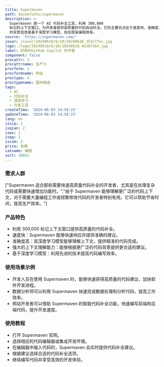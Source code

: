 ```yaml
---
title: Supermaven
path: daimafuzhu/supermaven
description: >-
  Supermaven 是一个 AI 代码补全工具，利用 300,000
  标记的上下文窗口，为开发者提供高质量的代码自动补全。它的主要优点在于速度快、准确度高、上下文理解能力强。Supermaven
  的背景信息是基于深度学习模型，旨在提高编程效率。
source: 'https://supermaven.com/'
cover: /cover/20240610/6/10/20240610_353c7fec.jpg
logo: /logo/20240610/6/10/20240610_4e287164.jpg
label: 好用的GitHub Copilot 的平替
component: false
procattr: 1
procattrname: 生产力
procform: 1
procformname: 网站
proctype: 4
proctypename: 国外精选
tags:
  - AI
  - 代码补全
  - 深度学习
  - 开发工具
createTime: '2024-06-03 14:58:25'
updateTime: '2024-06-03 14:58:25'
lang: en
isicp: 2
isqian: 2
iswx: 2
isqq: 2
iscom: 2
price: 免费
catname: 编程
sort: 30861
---
```




### 需求人群
["Supermaven 适合那些需要快速高质量代码补全的开发者，尤其是在处理复杂代码或需要快速增加功能时。","由于 Supermaven 能够理解更广泛的代码上下文，对于需要大量编程工作或频繁修改代码的开发者特别有用。它可以帮助节省时间，提高生产效率。"]

### 产品特色
* 利用 300,000 标记上下文窗口提供高质量的代码补全。
* 速度快：Supermaven 能够快速响应并提供准确的建议。
* 准确度高：其深度学习模型能够理解上下文，提供精准的代码完成。
* 强大的上下文理解能力：能够根据更广泛的代码背景提供更合适的建议。
* 基于深度学习模型：利用先进的技术提高代码编写效率。

### 使用场景示例
* 开发人员在使用 Supermaven 时，能够快速获得高质量的代码建议，加快软件开发进程。
* 数据分析师可以利用 Supermaven 快速完成数据处理和分析代码，提高工作效率。
* 网站开发者可以借助 Supermaven 的智能代码补全功能，快速编写前端和后端代码，提升开发速度。

### 使用教程
* 打开 Supermaven 官网。
* 选择相应的代码编辑器或集成开发环境。
* 在编辑器中输入代码时，Supermaven 会实时提供代码补全建议。
* 根据建议选择合适的代码补全选项。
* 继续编写代码并享受高效的开发体验。

  
